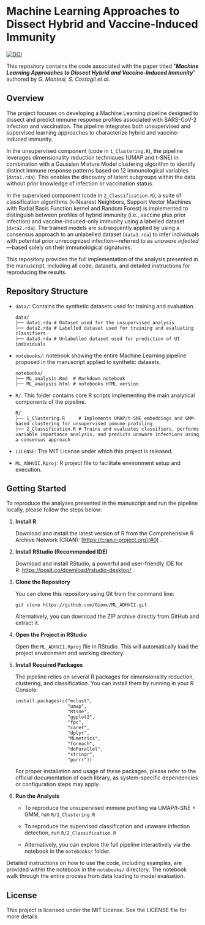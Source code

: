 # Machine Learning Approaches to Dissect Hybrid and Vaccine-Induced Immunity

[![DOI](https://zenodo.org/badge/989013565.svg)](https://doi.org/10.5281/zenodo.15496792)

This repository contains the code associated with the paper titled "***Machine Learning Approaches to Dissect Hybrid and Vaccine-Induced Immunity***" authored by *G. Montesi, S. Costagli et al*.

## Overview

The project focuses on developing a Machine Learning pipeline designed to dissect and predict immune response profiles associated with SARS-CoV-2 infection and vaccination. The pipeline integrates both unsupervised and supervised learning approaches to characterize hybrid and vaccine-induced immunity.

In the unsupervised component (code in `1_Clustering.R`), the pipeline leverages dimensionality reduction techniques (UMAP and t-SNE) in combination with a Gaussian Mixture Model clustering algorithm to identify distinct immune response patterns based on 12 immunological variables (`data1.rda`). This enables the discovery of latent subgroups within the data without prior knowledge of infection or vaccination status.

In the supervised component (code in `2_Classification.R`), a suite of classification algorithms (k-Nearest Neighbors, Support Vector Machines with Radial Basis Function kernel and Random Forest) is implemented to distinguish between profiles of hybrid immunity (i.e., vaccine plus prior infection) and vaccine-induced-only immunity using a labelled dataset (`data2.rda`). The trained models are subsequently applied by using a consensus approach to an unlabelled dataset (`data3.rda`) to infer individuals with potential prior unrecognized infection—referred to as *unaware infected*—based solely on their immunological signatures.

This repository provides the full implementation of the analysis presented in the manuscript, including all code, datasets, and detailed instructions for reproducing the results.

## Repository Structure

-   `data/`: Contains the synthetic datasets used for training and evaluation.

    ```{bash}
    data/
    ├── data1.rda # Dataset used for the unsupervised analysis
    ├── data2.rda # Labelled dataset used for training and evaluating classifiers 
    ├── data3.rda # Unlabelled dataset used for prediction of UI individuals
    ```

-   `notebooks/`: notebook showing the entire Machine Learning pipeline proposed in the manuscript applied to synthetic datasets.

    ```{bash}
    notebooks/
    ├── ML_analysis.Rmd  # Markdown notebook 
    ├── ML_analysis.html # notebooks HTML version
    ```

-   `R/`: This folder contains core R scripts implementing the main analytical components of the pipeline.

    ```{bash}
    R/
    ├── 1_Clustering.R     # Implements UMAP/t-SNE embeddings and GMM-based clustering for unsupervised immune profiling
    ├── 2_Classification.R # Trains and evaluates classifiers, performs variable importance analysis, and predicts unaware infections using a consensus approach
    ```

-   `LICENSE`: The MIT License under which this project is released.

-   `ML_ADHVII.Rproj`: R project file to facilitate environment setup and execution.

## Getting Started

To reproduce the analyses presented in the manuscript and run the pipeline locally, please follow the steps below:

1.  **Install R**

    Download and install the latest version of R from the Comprehensive R Archive Network (CRAN): [https://cran.r-project.org](#0) .

2.  **Install RStudio (Recommended IDE)**

    Download and install RStudio, a powerful and user-friendly IDE for R: <https://posit.co/download/rstudio-desktop/> .

3.  **Clone the Repository**

    You can clone this repository using Git from the command line:

    ```{bash}
    git clone https://github.com/Giomu/ML_ADHVII.git
    ```

    Alternatively, you can download the ZIP archive directly from GitHub and extract it.

4.  **Open the Project in RStudio**

    Open the `ML_ADHVII.Rproj` file in RStudio. This will automatically load the project environment and working directory.

5.  **Install Required Packages**

    The pipeline relies on several R packages for dimensionality reduction, clustering, and classification. You can install them by running in your R Console:

    ```{r}
    install.packages(c("mclust", 
                       "umap", 
                       "Rtsne", 
                       "ggplot2", 
                       "fpc", 
                       "caret", 
                       "dplyr", 
                       "MLmetrics",
                       "foreach",
                       "doParallel",
                       "stringr",
                       "purrr"))
    ```

    For proper installation and usage of these packages, please refer to the official documentation of each library, as system-specific dependencies or configuration steps may apply.

6.  **Run the Analysis**

    -   To reproduce the unsupervised immune profiling via UMAP/t-SNE + GMM, run `R/1_Clustering.R`

    -   To reproduce the supervised classification and unaware infection detection, run `R/2_Classification.R`

    -   Alternatively, you can explore the full pipeline interactively via the notebook in the `notebooks/` folder.

Detailed instructions on how to use the code, including examples, are provided within the notebook in the `notebooks/` directory. The notebook walk through the entire process from data loading to model evaluation.

## License

This project is licensed under the MIT License. See the LICENSE file for more details.
